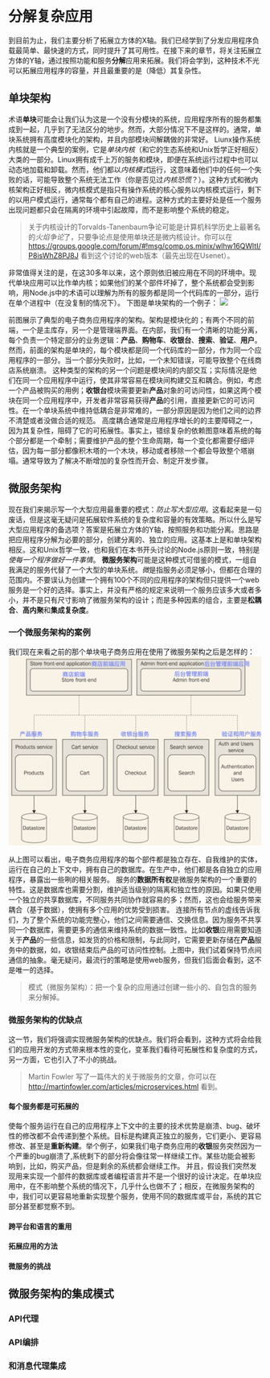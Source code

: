 # 分解复杂应用
到目前为止，我们主要分析了拓展立方体的X轴。我们已经学到了分发应用程序负载最简单、最快速的方式，同时提升了其可用性。在接下来的章节，将关注拓展立方体的Y轴，通过按照功能和服务**分解**应用来拓展。我们将会学到，这种技术不光可以拓展应用程序的容量，并且最重要的是（降低）其复杂性。
## 单块架构
术语**单块**可能会让我们认为这是一个没有分模块的系统，应用程序所有的服务都集成到一起，几乎到了无法区分的地步。然而，大部分情况下不是这样的。通常，单块系统拥有高度模块化的架构，并且内部模块间解耦做的非常好。
Liunx操作系统内核就是一个典型的案例，它是*单块内核*（和它的生态系统和Unix哲学正好相反）大类的一部分。Linux拥有成千上万的服务和模块，即便在系统运行过程中也可以动态地加载和卸载。然而，他们都以*内核模式*运行，这意味着他们中的任何一个失败的话，可能导致整个系统无法工作（你是否见过*内核恐慌*？）。这种方式和微内核架构正好相反，微内核模式是指只有操作系统的核心服务以内核模式运行，剩下的以用户模式运行，通常每个都有自己的进程。这种方式的主要好处是任一个服务出现问题都只会在隔离的环境中引起故障，而不是影响整个系统的稳定。

> 关于内核设计的Torvalds-Tanenbaum争论可能是计算机科学历史上最著名的*火焰争论*了，只要争论点是使用单块还是微内核设计。你可以在 https://groups.google.com/forum/#!msg/comp.os.minix/wlhw16QWltI/P8isWhZ8PJ8J 看到这个讨论的web版本（最先出现在Usenet）。

非常值得关注的是，在这30多年以来，这个原则依旧被应用在不同的环境中。现代单块应用可以比作单内核；如果他们的某个部件坏掉了，整个系统都会受到影响，用Node.js中的术语可以理解为所有的服务都是同一个代码库的一部分，运行在单个进程中（在没复制的情况下）。
下图是单块架构的一个例子：
![](../images/monolithic_architecture.png)

前图展示了典型的电子商务应用程序的架构。架构是模块化的；有两个不同的前端，一个是主库存，另一个是管理端界面。在内部，我们有一个清晰的功能分离，每个负责一个特定部分的业务逻辑：**产品**、**购物车**、**收银台**、**搜索**、**验证**、**用户**。然而，前面的架构是单块的，每个模块都是同一个代码库的一部分，作为同一个应用程序的一部分。当一个部分失败时，比如，一个未知错误，可能导致整个在线商店系统崩溃。
这种类型的架构的另一个问题是模块间的内部交互；实际情况是他们在同一个应用程序中运行，使其非常容易在模块间构建交互和耦合。例如，考虑一个产品被购买的用例；**收银台**模块需要更新**产品**对象的可访问性，如果这两个模块在同一个应用程序中，开发者非常容易获得**产品**的引用，直接更新它的可访问性。在一个单块系统中维持低耦合是非常难的，一部分原因是因为他们之间的边界不清楚或者没做合适的规范。
高度耦合通常是应用程序增长的的主要障碍之一，因为其复杂性，阻碍了它的可拓展性。事实上，错综复杂的依赖图意味着系统的每个部分都是一个牵制；需要维护产品的整个生命周期，每一个变化都需要仔细评估，因为每一部分都像积木塔的一个木块，移动或者移除一个都会导致整个塔崩塌。通常导致为了解决不断增加的复杂性而开会、制定开发步骤。
## 微服务架构
现在我们来揭示写一个大型应用最重要的模式：*防止写大型应用*。这看起来是一句废话，但是这毫无疑问是拓展软件系统的复杂度和容量的有效策略。所以什么是写大型应用程序的备选项？答案是拓展立方体的Y轴，按照服务和功能分离。思路是把应用程序分解为必要的部分，创建分离的、独立的应用。这基本上是和单块架构相反。这和Unix哲学一致，也和我们在本书开头讨论的Node.js原则一致，特别是*使每一个程序做好一件事情*。
**微服务架构**可能是这种模式可借鉴的模式，一组自我满足的服务代替了一个大型的单块系统。*微*是指服务必须足够小，但都在合理的范围内。不要误认为创建一个拥有100个不同的应用程序的架构但只提供一个web服务是一个好的选择。事实上，并没有严格的规定来说明一个服务应该多大或者多小，并不是只有尺寸影响了微服务架构的设计；而是多种因素的组合，主要是**松耦合**、**高内聚**和**集成复杂度**。
### 一个微服务架构的案例
我们现在来看之前的那个单块电子商务应用在使用了微服务架构之后是怎样的：
![](../images/mono_to_microservice.png)

从上图可以看出，电子商务应用程序的每个部件都是独立存在、自我维护的实体，运行在自己的上下文中，拥有自己的数据库。在生产中，他们都是各自独立的应用程序，暴露出一些咧的相关服务。
服务的**数据所有权**是微服务架构的一个重要的特性。这是数据库也需要分割，维护适当级别的隔离和独立性的原因。如果只使用一个独立的共享数据库，不同服务共同协作就容易的多；然而，这也会给服务带来耦合（基于数据），使拥有多个应用的优势受到损害。
连接所有节点的虚线告诉我们，为了整个系统的功能完整心，他们之间需要通信、交换信息。因为服务不共享同一个数据库，需要更多的通信来维持系统的数据一致性。比如**收银**应用需要知道关于**产品**的一些信息，如发货的价格和限制，与此同时，它需要更新存储在**产品**服务中的数据，如，收银结束后产品的可访问性控制。上图中，我们试着保持节点间通信的抽象。毫无疑问，最流行的策略是使用web服务，但我们后面会看到，这不是唯一的选择。

> 模式（微服务架构）：把一个复杂的应用通过创建一些小的、自包含的服务来分解掉。

### 微服务架构的优缺点
这一节，我们将强调实现微服务架构的优缺点。我们将会看到，这种方式将会给我们的应用开发的方式带来根本性的变化，变革我们看待可拓展性和复杂度的方式，另一方面，它也引入了不小的挑战。

> Martin Fowler 写了一篇伟大的关于微服务的文章，你可以在 http://martinfowler.com/articles/microservices.html 看到。


#### 每个服务都是可拓展的
使每个服务运行在自己的应用程序上下文中的主要的技术优势是崩溃、bug、破坏性的修改都不会传递到整个系统。目标是构建真正独立的服务，它们更小、更容易修改、甚至是**重新构建**。举个例子，如果我们电子商务应用的**收银**服务突然因为一个严重的bug崩溃了,系统剩下的部分将会像往常一样继续工作。某些功能会被影响到，比如，购买产品，但是剩余的系统都会继续工作。
并且，假设我们突然发现用来实现一个部件的数据库或者编程语言并不是一个很好的设计决定。在单块应用中，在不影响整个系统的情况下，几乎什么也做不了；相反，在微服务架构的中，我们可以更容易地重新实现整个服务，使用不同的数据库或平台，系统的其它部分甚至都觉察不到。

#### 跨平台和语言的重用
#### 拓展应用的方法
#### 微服务的挑战
## 微服务架构的集成模式
### API代理
### API编排
### 和消息代理集成



